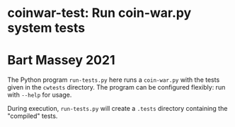# coinwar-test: Run coin-war.py system tests
# Bart Massey 2021

The Python program `run-tests.py` here runs a `coin-war.py`
with the tests given in the `cwtests` directory. The program
can be configured flexibly: run with `--help` for usage.

During execution, `run-tests.py` will create a `.tests`
directory containing the "compiled" tests.

